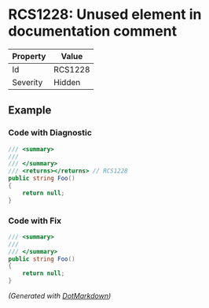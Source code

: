 # RCS1228: Unused element in documentation comment

| Property | Value   |
| -------- | ------- |
| Id       | RCS1228 |
| Severity | Hidden  |

## Example

### Code with Diagnostic

```csharp
/// <summary>
/// 
/// </summary>
/// <returns></returns> // RCS1228
public string Foo()
{
    return null;
}
```

### Code with Fix

```csharp
/// <summary>
/// 
/// </summary>
public string Foo()
{
    return null;
}
```


*\(Generated with [DotMarkdown](http://github.com/JosefPihrt/DotMarkdown)\)*